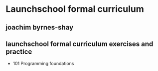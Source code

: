 # Launchschool formal curriculum
## joachim byrnes-shay

## launchschool formal curriculum exercises and practice
* 101 Programming foundations

